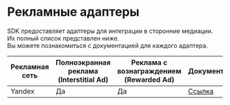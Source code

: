 # Рекламные адаптеры

SDK предоставляет адаптеры для интеграции в сторонние медиации.  
Их полный список представлен ниже.   
Вы можете познакомиться с документацией для каждого адаптера.

| Рекламная сеть | Полноэкранная реклама (Interstitial Ad) | Реклама с вознаграждением (Rewarded Ad) | Документация                                                                                              | Медиация  |
|----------------|-----------------------------------------|-----------------------------------------|-----------------------------------------------------------------------------------------------------------|-----------|
| Yandex         |                    Да                   |                    Да                   | [Ссылка](https://github.com/YabbiSDKTeam/additional-documentation/blob/master/adapters/YANDEX_ADAPTER.md) | Waterfall |
